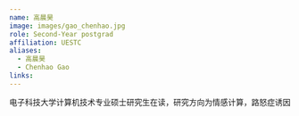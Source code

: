 ```yaml
---
name: 高晨昊
image: images/gao_chenhao.jpg
role: Second-Year postgrad
affiliation: UESTC
aliases:
  - 高晨昊
  - Chenhao Gao
links:
---
```


电子科技大学计算机技术专业硕士研究生在读，研究方向为情感计算，路怒症诱因
